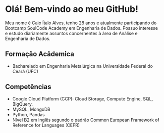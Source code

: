 # Olá! Bem-vindo ao meu GitHub!
Meu nome é Caio Ítalo Alves, tenho 28 anos e atualmente participando do Bootcamp SoulCode Academy em Engenharia de Dados.
Possuo interesse e estudo diariamente assuntos concernentes à área de Análise e Engenharia de Dados.

## Formação Acâdemica
- Bacharelado em Engenharia Metalúrgica na Universidade Federal do Ceará (UFC)

## Competências
- Google Cloud Platform (GCP): Cloud Storage, Compute Engine, SQL, BigQuery.
- MySQL, MongoDB
- Python, Pandas
- Nível B2 em Inglês segundo o padrão Common European Framework of Reference for Languages (CEFR)
